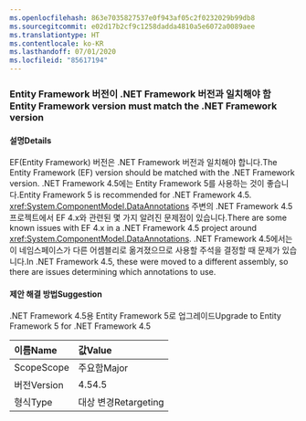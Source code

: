 ```yaml
---
ms.openlocfilehash: 863e7035827537e0f943af05c2f0232029b99db8
ms.sourcegitcommit: e02d17b2cf9c1258dadda4810a5e6072a0089aee
ms.translationtype: HT
ms.contentlocale: ko-KR
ms.lasthandoff: 07/01/2020
ms.locfileid: "85617194"
---
```

### <a name="entity-framework-version-must-match-the-net-framework-version"></a><span data-ttu-id="e73cf-101">Entity Framework 버전이 .NET Framework 버전과 일치해야 함</span><span class="sxs-lookup"><span data-stu-id="e73cf-101">Entity Framework version must match the .NET Framework version</span></span>

#### <a name="details"></a><span data-ttu-id="e73cf-102">설명</span><span class="sxs-lookup"><span data-stu-id="e73cf-102">Details</span></span>

<span data-ttu-id="e73cf-103">EF(Entity Framework) 버전은 .NET Framework 버전과 일치해야 합니다.</span><span class="sxs-lookup"><span data-stu-id="e73cf-103">The Entity Framework (EF) version should be matched with the .NET Framework version.</span></span> <span data-ttu-id="e73cf-104">.NET Framework 4.5에는 Entity Framework 5를 사용하는 것이 좋습니다.</span><span class="sxs-lookup"><span data-stu-id="e73cf-104">Entity Framework 5 is recommended for .NET Framework 4.5.</span></span> <span data-ttu-id="e73cf-105"><xref:System.ComponentModel.DataAnnotations> 주변의 .NET Framework 4.5 프로젝트에서 EF 4.x와 관련된 몇 가지 알려진 문제점이 있습니다.</span><span class="sxs-lookup"><span data-stu-id="e73cf-105">There are some known issues with EF 4.x in a .NET Framework 4.5 project around <xref:System.ComponentModel.DataAnnotations>.</span></span> <span data-ttu-id="e73cf-106">.NET Framework 4.5에서는 이 네임스페이스가 다른 어셈블리로 옮겨졌으므로 사용할 주석을 결정할 때 문제가 있습니다.</span><span class="sxs-lookup"><span data-stu-id="e73cf-106">In .NET Framework 4.5, these were moved to a different assembly, so there are issues determining which annotations to use.</span></span>

#### <a name="suggestion"></a><span data-ttu-id="e73cf-107">제안 해결 방법</span><span class="sxs-lookup"><span data-stu-id="e73cf-107">Suggestion</span></span>

<span data-ttu-id="e73cf-108">.NET Framework 4.5용 Entity Framework 5로 업그레이드</span><span class="sxs-lookup"><span data-stu-id="e73cf-108">Upgrade to Entity Framework 5 for .NET Framework 4.5</span></span>

| <span data-ttu-id="e73cf-109">이름</span><span class="sxs-lookup"><span data-stu-id="e73cf-109">Name</span></span>    | <span data-ttu-id="e73cf-110">값</span><span class="sxs-lookup"><span data-stu-id="e73cf-110">Value</span></span>       |
|:--------|:------------|
| <span data-ttu-id="e73cf-111">Scope</span><span class="sxs-lookup"><span data-stu-id="e73cf-111">Scope</span></span>   | <span data-ttu-id="e73cf-112">주요함</span><span class="sxs-lookup"><span data-stu-id="e73cf-112">Major</span></span>       |
| <span data-ttu-id="e73cf-113">버전</span><span class="sxs-lookup"><span data-stu-id="e73cf-113">Version</span></span> | <span data-ttu-id="e73cf-114">4.5</span><span class="sxs-lookup"><span data-stu-id="e73cf-114">4.5</span></span>         |
| <span data-ttu-id="e73cf-115">형식</span><span class="sxs-lookup"><span data-stu-id="e73cf-115">Type</span></span>    | <span data-ttu-id="e73cf-116">대상 변경</span><span class="sxs-lookup"><span data-stu-id="e73cf-116">Retargeting</span></span> |
